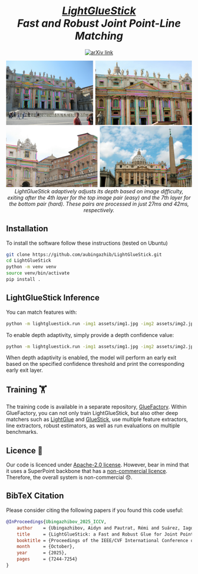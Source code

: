     

<p align="center">
  <h1 align="center"><ins><i>LightGlueStick</i></ins><br><i>Fast and Robust Joint Point-Line Matching</i></h1>
  <p align="center">
    <a href="https://arxiv.org/abs/2510.16438" target="_blank">
      <img src="https://img.shields.io/badge/arXiv-2510.16438-b31b1b.svg?logo=arxiv&logoColor=white" alt="arXiv link">
    </a>
  </p>
</p>


<div align="center">
  <img src="assets/viz_4th_layer_exit_lines.png" alt="4th Layer Exit Lines" width="700">
  <br>
  <img src="assets/viz_7th_layer_exit_lines.png" alt="7th Layer Exit Lines" width="700">
</div>

<div align="center" style="max-width:800px; margin:auto;">
  <i>LightGlueStick adaptively adjusts its depth based on image difficulty, exiting after the 4th layer for the top image pair (easy) and the 7th layer for the bottom pair (hard). These pairs are processed in just 27ms and 42ms, respectively.</i>
</div>

## Installation
To install the software follow these instructions (tested on Ubuntu)
```bash
git clone https://github.com/aubingazhib/LightGlueStick.git
cd LightGlueStick
python -m venv venv
source venv/bin/activate
pip install .
```

## LightGlueStick Inference
You can match features with:

```bash
python -m lightgluestick.run -img1 assets/img1.jpg -img2 assets/img2.jpg
```

To enable depth adaptivity, simply provide a depth confidence value:
```bash
python -m lightgluestick.run -img1 assets/img1.jpg -img2 assets/img2.jpg --depth_confidence 0.95
```
When depth adaptivity is enabled, the model will perform an early exit based on the specified confidence threshold and print the corresponding early exit layer.

## Training 🏋️
The training code is available in a separate repository, [GlueFactory](https://github.com/cvg/glue-factory). Within GlueFactory, you can not only train LightGlueStick, but also other deep matchers such as [LightGlue](https://github.com/cvg/LightGlue) and [GlueStick](https://github.com/cvg/GlueStick), use multiple feature extractors, line extractors, robust estimators, as well as run evaluations on multiple benchmarks.

## Licence 📜
Our code is licenced under [Apache-2.0 license](https://github.com/aubingazhib/LightGlueStick/blob/main/LICENSE).
However, bear in mind that it uses a SuperPoint backbone that has a 
[non-commercial licence](https://github.com/magicleap/SuperPointPretrainedNetwork/blob/master/LICENSE). Therefore, the overall system is non-commercial 😞.

## BibTeX Citation
Please consider citing the following papers if you found this code useful:

```bibtex
@InProceedings{Ubingazhibov_2025_ICCV,
    author    = {Ubingazhibov, Aidyn and Pautrat, Rémi and Suárez, Iago and Liu, Shaohui and Pollefeys, Marc and Larsson, Viktor},
    title     = {LightGlueStick: a Fast and Robust Glue for Joint Point-Line Matching},
    booktitle = {Proceedings of the IEEE/CVF International Conference on Computer Vision (ICCV) Workshops},
    month     = {October},
    year      = {2025},
    pages     = {7244-7254}
}
```
